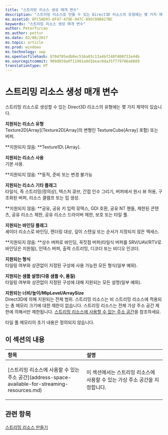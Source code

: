 ```yaml
---
title: "스트리밍 리소스 생성 매개 변수"
description: "스트리밍 리소스로 만들 수 있는 Direct3D 리소스의 유형에는 몇 가지 제약이 있습니다."
ms.assetid: 6FC5AD93-6F47-479E-947C-895C99B427BC
keywords: "스트리밍 리소스 생성 매개 변수"
author: PeterTurcan
ms.author: pettur
ms.date: 02/08/2017
ms.topic: article
ms.prod: windows
ms.technology: uwp
ms.openlocfilehash: 8704705edb0ec516a03c13a4bf240fd00f31e44b
ms.sourcegitcommit: 909d859a0f11981a8d1beac0da35f779786a6889
translationtype: HT
---
```

# <a name="streaming-resource-creation-parameters"></a>스트리밍 리소스 생성 매개 변수


스트리밍 리소스로 생성할 수 있는 Direct3D 리소스의 유형에는 몇 가지 제약이 있습니다.

<span id="Supported-Resource-Type"></span><span id="supported-resource-type"></span><span id="SUPPORTED-RESOURCE-TYPE"></span>**지원되는 리소스 유형**  
Texture2D\[Array\](Texture2D\[Array\]의 변형인 TextureCube\[Array\] 포함) 또는 버퍼.

**지원되지 않음:  **Texture1D\ [Array\].

<span id="Supported-Resource-Usage"></span><span id="supported-resource-usage"></span><span id="SUPPORTED-RESOURCE-USAGE"></span>**지원되는 리소스 사용**  
기본 사용.

**지원되지 않음:  **동적, 준비 또는 변경 불가능

<span id="Supported-Resource-Misc-Flags"></span><span id="supported-resource-misc-flags"></span><span id="SUPPORTED-RESOURCE-MISC-FLAGS"></span>**지원되는 리소스 기타 플래그**  
타일식, 즉 스트리밍(정의상), 텍스처 큐브, 간접 인수 그리기, 버퍼에서 원시 뷰 허용, 구조화된 버퍼, 리소스 클램프 또는 밉 생성.

**지원되지 않음:  **공유, 공유 키 입력 뮤텍스, GDI 호환, 공유 NT 핸들, 제한된 콘텐츠, 공유 리소스 제한, 공유 리소스 드라이버 제한, 보호 또는 타일 풀.

<span id="Supported-Bind-Flags"></span><span id="supported-bind-flags"></span><span id="SUPPORTED-BIND-FLAGS"></span>**지원되는 바인딩 플래그**  
셰이더 리소스로 바인딩, 렌더링 대상, 깊이 스텐실 또는 순서가 지정되지 않은 액세스.

**지원되지 않음:  **상수 버퍼로 바인딩, 꼭짓점 버퍼(타일식 버퍼를 SRV/UAV/RTV로 바인딩은 지원됨), 인덱스 버퍼, 출력 스트리밍, 디코더 또는 비디오 인코더.

<span id="Supported-Formats"></span><span id="supported-formats"></span><span id="SUPPORTED-FORMATS"></span>**지원되는 형식**  
타일링 여부와 상관없이 지정된 구성에 사용 가능한 모든 형식(일부 예외).

<span id="Supported-Sample-Description--Multisample-count--quality-"></span><span id="supported-sample-description--multisample-count--quality-"></span><span id="SUPPORTED-SAMPLE-DESCRIPTION--MULTISAMPLE-COUNT--QUALITY-"></span>**지원되는 샘플 설명(다중 샘플 수, 품질)**  
타일링 여부와 상관없이 지정된 구성에 대해 지원되는 모든 설명(일부 예외).

<span id="Supported-Width-Height-MipLevels-ArraySize"></span><span id="supported-width-height-miplevels-arraysize"></span><span id="SUPPORTED-WIDTH-HEIGHT-MIPLEVELS-ARRAYSIZE"></span>**지원되는 너비/높이/MipLevel/ArraySize**  
Direct3D에 의해 지원되는 전체 범위. 스트리밍 리소스는 비 스트리밍 리소스에 적용되는 총 메모리 크기에 대한 제한이 없습니다. 스트리밍 리소스는 전체 가상 주소 공간 제한에 의해서만 제한됩니다. [스트리밍 리소스에 사용할 수 있는 주소 공간](address-space-available-for-streaming-resources.md)을 참조하세요.

타일 풀 메모리의 초기 내용은 정의되지 않습니다.

## <a name="span-idin-this-sectionspanin-this-section"></a><span id="in-this-section"></span>이 섹션의 내용


<table>
<colgroup>
<col width="50%" />
<col width="50%" />
</colgroup>
<thead>
<tr class="header">
<th align="left">항목</th>
<th align="left">설명</th>
</tr>
</thead>
<tbody>
<tr class="odd">
<td align="left"><p>[스트리밍 리소스에 사용할 수 있는 주소 공간](address-space-available-for-streaming-resources.md)</p></td>
<td align="left"><p>이 섹션에서는 스트리밍 리소스에 사용할 수 있는 가상 주소 공간을 지정합니다.</p></td>
</tr>
</tbody>
</table>

 

## <a name="span-idrelated-topicsspanrelated-topics"></a><span id="related-topics"></span>관련 항목


[스트리밍 리소스 만들기](creating-streaming-resources.md)

 

 




